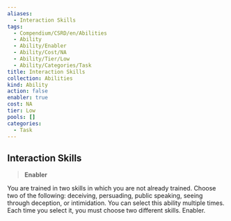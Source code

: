 ```yaml
---
aliases:
  - Interaction Skills
tags:
  - Compendium/CSRD/en/Abilities
  - Ability
  - Ability/Enabler
  - Ability/Cost/NA
  - Ability/Tier/Low
  - Ability/Categories/Task
title: Interaction Skills
collection: Abilities
kind: Ability
action: false
enabler: true
cost: NA
tier: Low
pools: []
categories:
  - Task
---
```

## Interaction Skills    
>**Enabler**  
    
You are trained in two skills in which you are not already trained. Choose two of the following: deceiving, persuading, public speaking, seeing through deception, or intimidation. You can select this ability multiple times. Each time you select it, you must choose two different skills. Enabler.